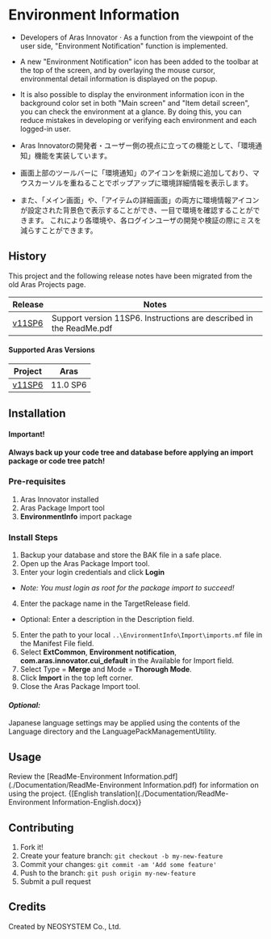 # Environment Information

* Developers of Aras Innovator · As a function from the viewpoint of the user side, "Environment Notification" function is implemented.
* A new "Environment Notification" icon has been added to the toolbar at the top of the screen, and by overlaying the mouse cursor, environmental detail information is displayed on the popup.
* It is also possible to display the environment information icon in the background color set in both "Main screen" and "Item detail screen", you can check the environment at a glance. By doing this, you can reduce mistakes in developing or verifying each environment and each logged-in user.


* Aras Innovatorの開発者・ユーザー側の視点に立っての機能として、「環境通知」機能を実装しています。
* 画面上部のツールバーに「環境通知」のアイコンを新規に追加しており、マウスカーソルを重ねることでポップアップに環境詳細情報を表示します。
* また、「メイン画面」や、「アイテムの詳細画面」の両方に環境情報アイコンが設定された背景色で表示することができ、一目で環境を確認することができます。 これにより各環境や、各ログインユーザの開発や検証の際にミスを減らすことができます。

## History

This project and the following release notes have been migrated from the old Aras Projects page.

Release | Notes
--------|--------
[v11SP6](https://github.com/ArasLabs/environment-info/releases/tag/v11SP6) | Support version 11SP6. Instructions are described in the ReadMe.pdf

#### Supported Aras Versions

Project | Aras
--------|------
[v11SP6](https://github.com/ArasLabs/environment-info/releases/tag/v11SP6) | 11.0 SP6

## Installation

#### Important!
**Always back up your code tree and database before applying an import package or code tree patch!**

### Pre-requisites

1. Aras Innovator installed
2. Aras Package Import tool
3. **EnvironmentInfo** import package

### Install Steps

1. Backup your database and store the BAK file in a safe place.
2. Open up the Aras Package Import tool.
3. Enter your login credentials and click **Login**
  * _Note: You must login as root for the package import to succeed!_
4. Enter the package name in the TargetRelease field.
  * Optional: Enter a description in the Description field.
5. Enter the path to your local `..\EnvironmentInfo\Import\imports.mf` file in the Manifest File field.
6. Select **ExtCommon**, **Environment notification**, **com.aras.innovator.cui_default** in the Available for Import field.
7. Select Type = **Merge** and Mode = **Thorough Mode**.
8. Click **Import** in the top left corner.
9. Close the Aras Package Import tool.

#### _Optional:_
Japanese language settings may be applied using the contents of the Language directory and the LanguagePackManagementUtility.

## Usage

Review the [ReadMe-Environment Information.pdf](./Documentation/ReadMe-Environment Information.pdf) for information on using the project. {[English translation](./Documentation/ReadMe-Environment Information-English.docx)}

## Contributing

1. Fork it!
2. Create your feature branch: `git checkout -b my-new-feature`
3. Commit your changes: `git commit -am 'Add some feature'`
4. Push to the branch: `git push origin my-new-feature`
5. Submit a pull request

## Credits

Created by NEOSYSTEM Co., Ltd.

